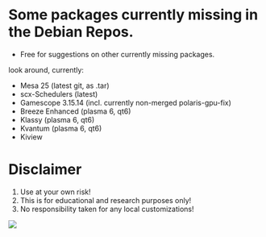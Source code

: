 # Some packages currently missing in the Debian Repos. 
* Free for suggestions on other currently missing packages.

look around, currently:
* Mesa 25 (latest git, as .tar)
* scx-Schedulers (latest)
* Gamescope 3.15.14 (incl. currently non-merged polaris-gpu-fix)
* Breeze Enhanced (plasma 6, qt6)
* Klassy (plasma 6, qt6)
* Kvantum (plasma 6, qt6)
* Kiview

# Disclaimer
1. Use at your own risk!
2. This is for educational and research purposes only!
3. No responsibility taken for any local customizations!

<a href="https://artsandculture.google.com/experiment/viola-the-bird/nAEJVwNkp-FnrQ?cp=e30."><img src="https://images.pling.com/img/00/00/78/78/79/2160403/proxy-image1.jpeg"/></a>
